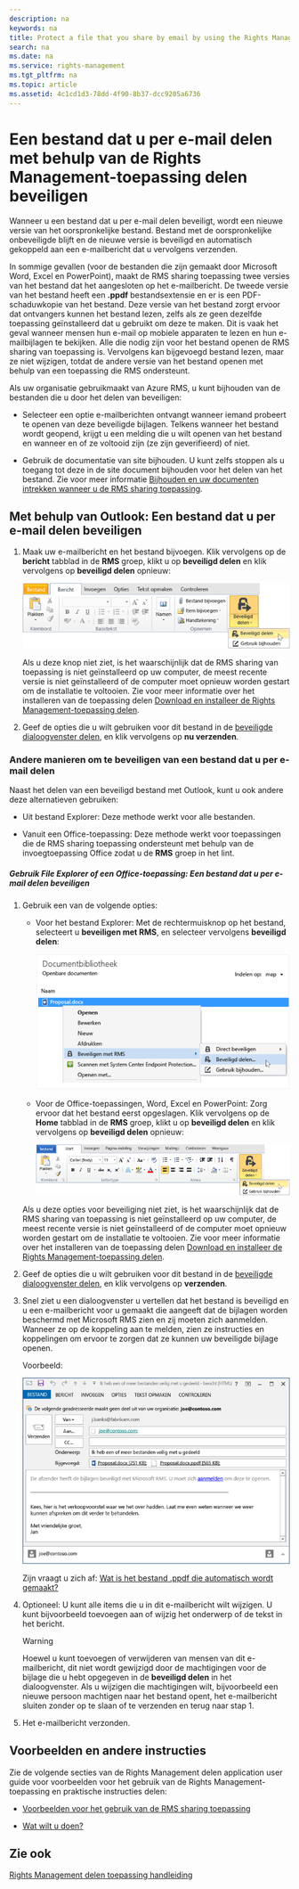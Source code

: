```yaml
---
description: na
keywords: na
title: Protect a file that you share by email by using the Rights Management sharing application
search: na
ms.date: na
ms.service: rights-management
ms.tgt_pltfrm: na
ms.topic: article
ms.assetid: 4c1cd1d3-78dd-4f90-8b37-dcc9205a6736
---
```

# Een bestand dat u per e-mail delen met behulp van de Rights Management-toepassing delen beveiligen
Wanneer u een bestand dat u per e-mail delen beveiligt, wordt een nieuwe versie van het oorspronkelijke bestand. Bestand met de oorspronkelijke onbeveiligde blijft en de nieuwe versie is beveiligd en automatisch gekoppeld aan een e-mailbericht dat u vervolgens verzenden.

In sommige gevallen (voor de bestanden die zijn gemaakt door Microsoft Word, Excel en PowerPoint), maakt de RMS sharing toepassing twee versies van het bestand dat het aangesloten op het e-mailbericht. De tweede versie van het bestand heeft een **.ppdf** bestandsextensie en er is een PDF-schaduwkopie van het bestand. Deze versie van het bestand zorgt ervoor dat ontvangers kunnen het bestand lezen, zelfs als ze geen dezelfde toepassing geïnstalleerd dat u gebruikt om deze te maken. Dit is vaak het geval wanneer mensen hun e-mail op mobiele apparaten te lezen en hun e-mailbijlagen te bekijken. Alle die nodig zijn voor het bestand openen de RMS sharing van toepassing is. Vervolgens kan bijgevoegd bestand lezen, maar ze niet wijzigen, totdat de andere versie van het bestand openen met behulp van een toepassing die RMS ondersteunt.

Als uw organisatie gebruikmaakt van Azure RMS, u kunt bijhouden van de bestanden die u door het delen van beveiligen:

-   Selecteer een optie e-mailberichten ontvangt wanneer iemand probeert te openen van deze beveiligde bijlagen. Telkens wanneer het bestand wordt geopend, krijgt u een melding die u wilt openen van het bestand en wanneer en of ze voltooid zijn (ze zijn geverifieerd) of niet.

-   Gebruik de documentatie van site bijhouden. U kunt zelfs stoppen als u toegang tot deze in de site document bijhouden voor het delen van het bestand. Zie voor meer informatie [Bijhouden en uw documenten intrekken wanneer u de RMS sharing toepassing](../Topic/Track_and_revoke_your_documents_when_you_use_the_RMS_sharing_application.md).

## Met behulp van Outlook: Een bestand dat u per e-mail delen beveiligen

1.  Maak uw e-mailbericht en het bestand bijvoegen. Klik vervolgens op de **bericht** tabblad in de **RMS** groep, klikt u op **beveiligd delen** en klik vervolgens op **beveiligd delen** opnieuw:

    ![](../Image/ADRMS_MSRMSApp_SP_OutlookToolbar.png)

    Als u deze knop niet ziet, is het waarschijnlijk dat de RMS sharing van toepassing is niet geïnstalleerd op uw computer, de meest recente versie is niet geïnstalleerd of de computer moet opnieuw worden gestart om de installatie te voltooien. Zie voor meer informatie over het installeren van de toepassing delen [Download en installeer de Rights Management-toepassing delen](../Topic/Download_and_install_the_Rights_Management_sharing_application.md).

2.  Geef de opties die u wilt gebruiken voor dit bestand in de [beveiligde dialoogvenster delen](http://technet.microsoft.com/library/dn574738.aspx), en klik vervolgens op **nu verzenden**.

### Andere manieren om te beveiligen van een bestand dat u per e-mail delen
Naast het delen van een beveiligd bestand met Outlook, kunt u ook andere deze alternatieven gebruiken:

-   Uit bestand Explorer: Deze methode werkt voor alle bestanden.

-   Vanuit een Office-toepassing: Deze methode werkt voor toepassingen die de RMS sharing toepassing ondersteunt met behulp van de invoegtoepassing Office zodat u de **RMS** groep in het lint.

##### Gebruik File Explorer of een Office-toepassing: Een bestand dat u per e-mail delen beveiligen

1.  Gebruik een van de volgende opties:

    -   Voor het bestand Explorer: Met de rechtermuisknop op het bestand, selecteert u **beveiligen met RMS**, en selecteer vervolgens **beveiligd delen**:

        ![](../Image/ADRMS_MSRMSApp_ShareProtectedMenu.png)

    -   Voor de Office-toepassingen, Word, Excel en PowerPoint: Zorg ervoor dat het bestand eerst opgeslagen. Klik vervolgens op de **Home** tabblad in de **RMS** groep, klikt u op **beveiligd delen** en klik vervolgens op **beveiligd delen** opnieuw:

        ![](../Image/ADRMS_MSRMSApp_SP_OfficeToolbar.png)

    Als u deze opties voor beveiliging niet ziet, is het waarschijnlijk dat de RMS sharing van toepassing is niet geïnstalleerd op uw computer, de meest recente versie is niet geïnstalleerd of de computer moet opnieuw worden gestart om de installatie te voltooien. Zie voor meer informatie over het installeren van de toepassing delen [Download en installeer de Rights Management-toepassing delen](../Topic/Download_and_install_the_Rights_Management_sharing_application.md).

2.  Geef de opties die u wilt gebruiken voor dit bestand in de [beveiligde dialoogvenster delen](http://technet.microsoft.com/library/dn574738.aspx), en klik vervolgens op **verzenden**.

3.  Snel ziet u een dialoogvenster u vertellen dat het bestand is beveiligd en u een e-mailbericht voor u gemaakt die aangeeft dat de bijlagen worden beschermd met Microsoft RMS zien en zij moeten zich aanmelden. Wanneer ze op de koppeling aan te melden, zien ze instructies en koppelingen om ervoor te zorgen dat ze kunnen uw beveiligde bijlage openen.

    Voorbeeld:

    ![](../Image/ADRMS_MSRMSApp_EmailMessage.PNG)

    Zijn vraagt u zich af: [Wat is het bestand .ppdf die automatisch wordt gemaakt?](../Topic/Dialog_box_options_for_the_Rights_Management_sharing_application.md#BKMK_PPDF)

4.  Optioneel: U kunt alle items die u in dit e-mailbericht wilt wijzigen. U kunt bijvoorbeeld toevoegen aan of wijzig het onderwerp of de tekst in het bericht.

    > [!WARNING]
    > Hoewel u kunt toevoegen of verwijderen van mensen van dit e-mailbericht, dit niet wordt gewijzigd door de machtigingen voor de bijlage die u hebt opgegeven in de **beveiligd delen** in het dialoogvenster. Als u wijzigen die machtigingen wilt, bijvoorbeeld een nieuwe persoon machtigen naar het bestand opent, het e-mailbericht sluiten zonder op te slaan of te verzenden en terug naar stap 1.

5.  Het e-mailbericht verzonden.

## Voorbeelden en andere instructies
Zie de volgende secties van de Rights Management delen application user guide voor voorbeelden voor het gebruik van de Rights Management-toepassing en praktische instructies delen:

-   [Voorbeelden voor het gebruik van de RMS sharing toepassing](../Topic/Rights_Management_sharing_application_user_guide.md#BKMK_SharingExamples)

-   [Wat wilt u doen?](../Topic/Rights_Management_sharing_application_user_guide.md#BKMK_SharingInstructions)

## Zie ook
[Rights Management delen toepassing handleiding](../Topic/Rights_Management_sharing_application_user_guide.md)

